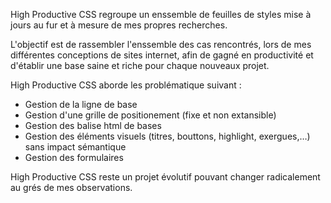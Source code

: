 High Productive CSS regroupe un enssemble de feuilles de styles mise à jours au fur et à mesure 
de mes propres recherches.

L'objectif est de rassembler l'enssemble des cas rencontrés, lors de mes différentes conceptions 
de sites internet, afin de gagné en productivité et d'établir une base saine et riche pour 
chaque nouveaux projet.

High Productive CSS aborde les problématique suivant :

* Gestion de la ligne de base
* Gestion d'une grille de positionement (fixe et non extansible)
* Gestion des balise html de bases
* Gestion des éléments visuels (titres, bouttons, highlight, exergues,…) sans impact sémantique
* Gestion des formulaires

High Productive CSS reste un projet évolutif pouvant changer radicalement au grés de mes observations.